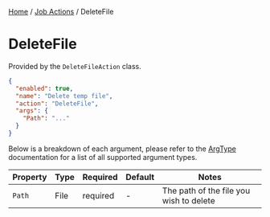 [Home](/README.md) / [Job Actions](/docs/job-actions/README.md) / DeleteFile

# DeleteFile
Provided by the `DeleteFileAction` class.

```json
{
  "enabled": true,
  "name": "Delete temp file",
  "action": "DeleteFile",
  "args": {
    "Path": "..."
  }
}
```

Below is a breakdown of each argument, please refer to the [ArgType](/docs/enums/ArgType.md) documentation for a list of all supported argument types.

| Property | Type | Required | Default | Notes |
| --- | --- | --- | --- | --- |
| `Path` | File | required | - | The path of the file you wish to delete |